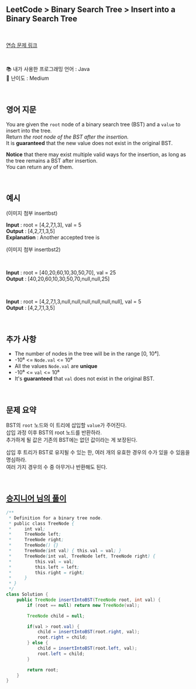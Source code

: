 ## **LeetCode > Binary Search Tree > Insert into a Binary Search Tree**

<br>

[연습 문제 링크](https://leetcode.com/problems/insert-into-a-binary-search-tree/)

<br>

📚 내가 사용한 프로그래밍 언어 : Java  
🎢 난이도 : Medium

<br>

## 영어 지문

You are given the `root` node of a binary search tree (BST) and a `value` to insert into the tree.  
Return _the root node of the BST after the insertion._  
It is **guaranteed** that the new value does not exist in the original BST.

**Notice** that there may exist multiple valid ways for the insertion, as long as the tree remains a BST after insertion.  
You can return any of them.

<br>

## 예시

(이미지 첨부 insertbst)

**Input** : root = [4,2,7,1,3], val = 5  
**Output** : [4,2,7,1,3,5]  
**Explanation** : Another accepted tree is

(이미지 첨부 insertbst2)

<br>

**Input** : root = [40,20,60,10,30,50,70], val = 25  
**Output** : [40,20,60,10,30,50,70,null,null,25]

<br>

**Input** : root = [4,2,7,1,3,null,null,null,null,null,null], val = 5  
**Output** : [4,2,7,1,3,5]

<br>

## 추가 사항

- The number of nodes in the tree will be in the range [0, 10⁴].
- -10⁶ <= `Node.val` <= 10⁶
- All the values `Node.val` are **unique**
- -10⁶ <= `val` <= 10⁶
- It's **guaranteed** that `val` does not exist in the original BST.

<br>

## 문제 요약

BST의 `root` 노드와 이 트리에 삽입할 `value`가 주어진다.  
삽입 과정 이후 BST의 root 노드를 반환하라.  
추가하게 될 값은 기존의 BST에는 없던 값이라는 게 보장된다.

삽입 후 트리가 BST로 유지될 수 있는 한, 여러 개의 유효한 경우의 수가 있을 수 있음을 명심하라.  
여러 가지 경우의 수 중 아무거나 반환해도 된다.

<br>

## [승지니어 님의 풀이](https://youtu.be/GBZw0I3I1jw)

```java
/**
 * Definition for a binary tree node.
 * public class TreeNode {
 *     int val;
 *     TreeNode left;
 *     TreeNode right;
 *     TreeNode() {}
 *     TreeNode(int val) { this.val = val; }
 *     TreeNode(int val, TreeNode left, TreeNode right) {
 *         this.val = val;
 *         this.left = left;
 *         this.right = right;
 *     }
 * }
 */
class Solution {
    public TreeNode insertIntoBST(TreeNode root, int val) {
        if (root == null) return new TreeNode(val);

        TreeNode child = null;

        if(val > root.val) {
            child = insertIntoBST(root.right, val);
            root.right = child;
        } else {
            child = insertIntoBST(root.left, val);
            root.left = child;
        }

        return root;
    }
}
```
